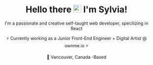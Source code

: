 
<div align="center">
<h1>Hello there <img src="https://media.giphy.com/media/hvRJCLFzcasrR4ia7z/giphy.gif" width="25px">
    I'm Sylvia! 
</h1>
<!-- <h3>

 👩🏽‍⚕️  🩺   🫁           ➝➝➝      👩🏽‍💻  ⚛️ 🌎
</h3> -->
<p>
 I'm a passionate and creative self-taught web developer, specilizing in React 
</p>
    <p>
⚡ Currently working as a Junior Front-End Engineer + Digital Artist @ ownme.io ⚡
    </p>
  
:round_pushpin:  Vancouver, Canada -Based 
